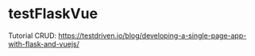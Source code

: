 # testFlaskVue

Tutorial CRUD: https://testdriven.io/blog/developing-a-single-page-app-with-flask-and-vuejs/
